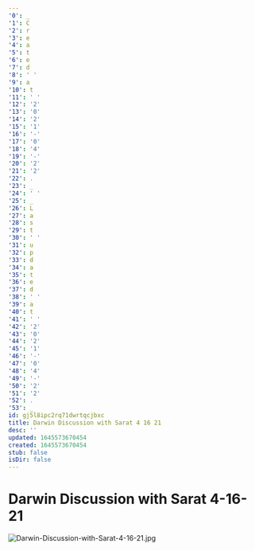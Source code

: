 ```yaml
---
'0': _
'1': C
'2': r
'3': e
'4': a
'5': t
'6': e
'7': d
'8': ' '
'9': a
'10': t
'11': ' '
'12': '2'
'13': '0'
'14': '2'
'15': '1'
'16': '-'
'17': '0'
'18': '4'
'19': '-'
'20': '2'
'21': '2'
'22': .
'23': _
'24': ' '
'25': _
'26': L
'27': a
'28': s
'29': t
'30': ' '
'31': u
'32': p
'33': d
'34': a
'35': t
'36': e
'37': d
'38': ' '
'39': a
'40': t
'41': ' '
'42': '2'
'43': '0'
'44': '2'
'45': '1'
'46': '-'
'47': '0'
'48': '4'
'49': '-'
'50': '2'
'51': '2'
'52': .
'53': _
id: gj5l8ipc2rq71dwrtqcjbxc
title: Darwin Discussion with Sarat 4 16 21
desc: ''
updated: 1645573670454
created: 1645573670454
stub: false
isDir: false
---
```


# Darwin Discussion with Sarat 4-16-21


![Darwin-Discussion-with-Sarat-4-16-21.jpg](/assets/darwin-discussion-with-sarat-4-16-21-7ttkreeyffnk.jpg)

